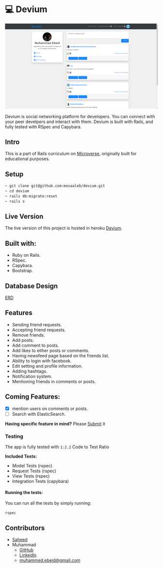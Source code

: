 # :computer: Devium
![screenshot](screenshot.png)

Devium is social networking platform for developers.
You can connect with your peer develpers and interact with them.
Devium is built with Rails, and fully tested with RSpec and Capybara.

## Intro
This is a part of Rails curriculum on [Microverse](https://www.microverse.org/), originally built for educational purposes.

## Setup

```bash
~ git clone git@github.com:mosaaleb/devium.git
~ cd devium
~ rails db:migrate:reset
~ rails s
```

## Live Version
The live version of this project is hosted in heroku 
[Devium](https://deviumio.herokuapp.com/).


## Built with:
- Ruby on Rails.
- RSpec.
- Capybara.
- Bootstrap.

## Database Design
[ERD](https://www.lucidchart.com/invitations/accept/02f604cf-c6bb-4e94-a595-4b3c6856d8a3)

## Features
- Sending friend requests.
- Accepting friend requests.
- Remove friends.
- Add posts.
- Add comment to posts.
- Add likes to either posts or comments.
- Having newsfeed page based on the friends list.
- Ability to login with facebook.
- Edit setting and profile information.
- Adding hashtags.
- Notification system.
- Mentioning friends in comments or posts.

## Coming Features:
- [x] mention users on comments or posts.
- [ ] Search with ElasticSearch.

**Having specific feature in mind?**
Please [Submit](https://github.com/mosaaleb/devium/labels/enhancement) it

### Testing
The app is fully tested with `1:2.2` Code to Test Ratio

**Included Tests:**
- Model Tests (rspec)
- Request Tests (rspec)
- View Tests (rspec)
- Integration Tests (capybara)

#### Running the tests:
You can run all the tests by simply running:

`rspec`

## Contributors
- [Saheed](https://github.com/suretrust)
- Muhammad
  - [GitHub](https://github.com/mosaaleb)
  - [LinkedIn](https://www.linkedin.com/in/muhammadebeid/)
  - [muhammed.ebeid@gmail.com](muhammed.ebeid@gmail.com)

